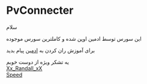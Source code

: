 # PvConnecter

سلام

این سورس توسط ادمین اوپن شده و کاملترین سورس موجوده

برای آموزش ران کردن به 
<a href="http://www.telegram.me/ImUnknow">ادمین</a>
پیام بدید

یه تشکر  ویژه از دوست خوبم    </br>
<a href="http://www.telegram.me/Xx_Randall_xX">Xx_Randall_xX</a></br>
<a href="http://www.telegram.me/ThisIsSPEED">Speed</a>
